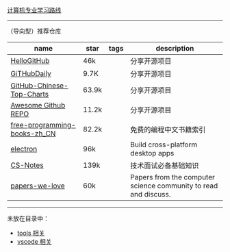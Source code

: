 
[计算机专业学习路线](https://hackway.org/docs/cs/intro)


---------------

（导向型）推荐仓库

| name                                                                                      | star  | tags | description                                                     |
| ----------------------------------------------------------------------------------------- | ----- | ---- | --------------------------------------------------------------- |
| [HelloGitHub](https://github.com/521xueweihan/HelloGitHub)                                | 46k   |      | 分享开源项目                                                    |
| [GiTHubDaily](https://github.com/GitHubDaily/GitHubDaily/)                                | 9.7K  |      | 分享开源项目                                                    |
| [GitHub-Chinese-Top-Charts](https://github.com/GrowingGit/GitHub-Chinese-Top-Charts)      | 63.9k |      | 分享开源项目                                                    |
| [Awesome Github REPO](https://github.com/Wechat-ggGitHub/Awesome-GitHub-Repo)             | 11.2k |      | 分享开源项目                                                    |
| [free-programming-books-zh_CN](https://github.com/justjavac/free-programming-books-zh_CN) | 82.2k |      | 免费的编程中文书籍索引                                          |
| [electron](https://github.com/electron/electron)                                          | 96k   |      | Build cross-platform desktop apps                               |
| [CS-Notes](https://github.com/CyC2018/CS-Notes)                                           | 139k  |      | 技术面试必备基础知识                                            |
| [papers-we-love](https://github.com/papers-we-love/papers-we-love)                        | 60k   |      | Papers from the computer science community to read and discuss. |



---------------

未放在目录中：
- [tools 相关](cs/tools)
- [vscode 相关](cs/vscode)

